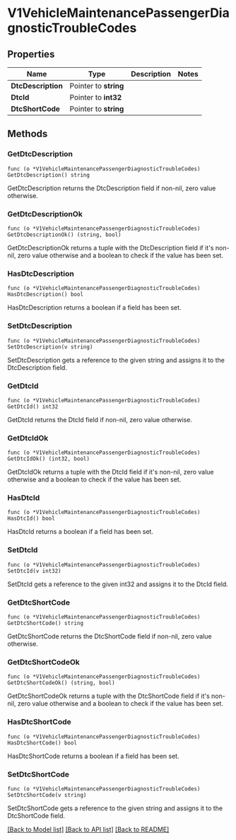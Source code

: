 # V1VehicleMaintenancePassengerDiagnosticTroubleCodes

## Properties

Name | Type | Description | Notes
------------ | ------------- | ------------- | -------------
**DtcDescription** | Pointer to **string** |  | 
**DtcId** | Pointer to **int32** |  | 
**DtcShortCode** | Pointer to **string** |  | 

## Methods

### GetDtcDescription

`func (o *V1VehicleMaintenancePassengerDiagnosticTroubleCodes) GetDtcDescription() string`

GetDtcDescription returns the DtcDescription field if non-nil, zero value otherwise.

### GetDtcDescriptionOk

`func (o *V1VehicleMaintenancePassengerDiagnosticTroubleCodes) GetDtcDescriptionOk() (string, bool)`

GetDtcDescriptionOk returns a tuple with the DtcDescription field if it's non-nil, zero value otherwise
and a boolean to check if the value has been set.

### HasDtcDescription

`func (o *V1VehicleMaintenancePassengerDiagnosticTroubleCodes) HasDtcDescription() bool`

HasDtcDescription returns a boolean if a field has been set.

### SetDtcDescription

`func (o *V1VehicleMaintenancePassengerDiagnosticTroubleCodes) SetDtcDescription(v string)`

SetDtcDescription gets a reference to the given string and assigns it to the DtcDescription field.

### GetDtcId

`func (o *V1VehicleMaintenancePassengerDiagnosticTroubleCodes) GetDtcId() int32`

GetDtcId returns the DtcId field if non-nil, zero value otherwise.

### GetDtcIdOk

`func (o *V1VehicleMaintenancePassengerDiagnosticTroubleCodes) GetDtcIdOk() (int32, bool)`

GetDtcIdOk returns a tuple with the DtcId field if it's non-nil, zero value otherwise
and a boolean to check if the value has been set.

### HasDtcId

`func (o *V1VehicleMaintenancePassengerDiagnosticTroubleCodes) HasDtcId() bool`

HasDtcId returns a boolean if a field has been set.

### SetDtcId

`func (o *V1VehicleMaintenancePassengerDiagnosticTroubleCodes) SetDtcId(v int32)`

SetDtcId gets a reference to the given int32 and assigns it to the DtcId field.

### GetDtcShortCode

`func (o *V1VehicleMaintenancePassengerDiagnosticTroubleCodes) GetDtcShortCode() string`

GetDtcShortCode returns the DtcShortCode field if non-nil, zero value otherwise.

### GetDtcShortCodeOk

`func (o *V1VehicleMaintenancePassengerDiagnosticTroubleCodes) GetDtcShortCodeOk() (string, bool)`

GetDtcShortCodeOk returns a tuple with the DtcShortCode field if it's non-nil, zero value otherwise
and a boolean to check if the value has been set.

### HasDtcShortCode

`func (o *V1VehicleMaintenancePassengerDiagnosticTroubleCodes) HasDtcShortCode() bool`

HasDtcShortCode returns a boolean if a field has been set.

### SetDtcShortCode

`func (o *V1VehicleMaintenancePassengerDiagnosticTroubleCodes) SetDtcShortCode(v string)`

SetDtcShortCode gets a reference to the given string and assigns it to the DtcShortCode field.


[[Back to Model list]](../README.md#documentation-for-models) [[Back to API list]](../README.md#documentation-for-api-endpoints) [[Back to README]](../README.md)


